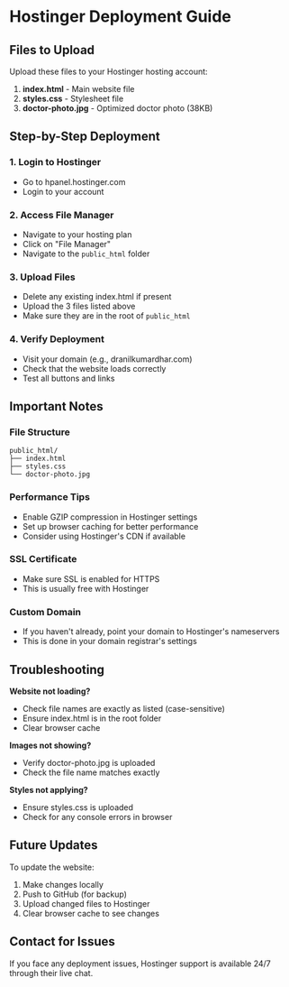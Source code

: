 # Hostinger Deployment Guide

## Files to Upload

Upload these files to your Hostinger hosting account:

1. **index.html** - Main website file
2. **styles.css** - Stylesheet file  
3. **doctor-photo.jpg** - Optimized doctor photo (38KB)

## Step-by-Step Deployment

### 1. Login to Hostinger
- Go to hpanel.hostinger.com
- Login to your account

### 2. Access File Manager
- Navigate to your hosting plan
- Click on "File Manager" 
- Navigate to the `public_html` folder

### 3. Upload Files
- Delete any existing index.html if present
- Upload the 3 files listed above
- Make sure they are in the root of `public_html`

### 4. Verify Deployment
- Visit your domain (e.g., dranilkumardhar.com)
- Check that the website loads correctly
- Test all buttons and links

## Important Notes

### File Structure
```
public_html/
├── index.html
├── styles.css
└── doctor-photo.jpg
```

### Performance Tips
- Enable GZIP compression in Hostinger settings
- Set up browser caching for better performance
- Consider using Hostinger's CDN if available

### SSL Certificate
- Make sure SSL is enabled for HTTPS
- This is usually free with Hostinger

### Custom Domain
- If you haven't already, point your domain to Hostinger's nameservers
- This is done in your domain registrar's settings

## Troubleshooting

**Website not loading?**
- Check file names are exactly as listed (case-sensitive)
- Ensure index.html is in the root folder
- Clear browser cache

**Images not showing?**
- Verify doctor-photo.jpg is uploaded
- Check the file name matches exactly

**Styles not applying?**
- Ensure styles.css is uploaded
- Check for any console errors in browser

## Future Updates

To update the website:
1. Make changes locally
2. Push to GitHub (for backup)
3. Upload changed files to Hostinger
4. Clear browser cache to see changes

## Contact for Issues
If you face any deployment issues, Hostinger support is available 24/7 through their live chat.